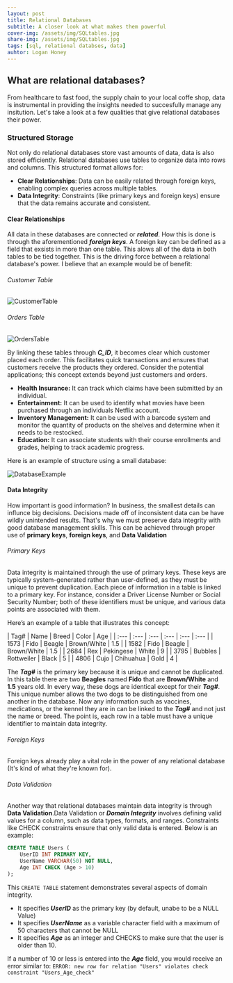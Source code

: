 ```yaml
---
layout: post
title: Relational Databases 
subtitle: A closer look at what makes them powerful
cover-img: /assets/img/SQLtables.jpg
share-img: /assets/img/SQLtables.jpg
tags: [sql, relational databses, data]
auhtor: Logan Honey
---
```


## What are relational databases?
From healthcare to fast food, the supply chain to your local coffe shop, data is instrumental in providing the insights needed to succesfully manage any insitution. Let's take a look at a few qualities that give relational databases their power.

### Structured Storage
Not only do relational databases store vast amounts of data, data is also stored efficiently. Relational databases use tables to organize data into rows and columns. This structured format allows for:

- **Clear Relationships**: Data can be easily related through foreign keys, enabling complex queries across multiple tables.
- **Data Integrity**: Constraints (like primary keys and foreign keys) ensure that the data remains accurate and consistent.

#### Clear Relationships
All data in these databases are connected or **_related_**. How this is done is through the aforementioned **_foreign keys_**. A foreign key can be defined as a field that exsists in more than one table. This alows all of the data in both tables to be tied together. This is the driving force between a relational database's power. I believe that an example would be of benefit:

###### Customer Table

![CustomerTable](https://loganhoney.github.io/assets/img/customerstable.png)


###### Orders Table

![OrdersTable](https://loganhoney.github.io/assets/img/orderstable.png)


By linking these tables through **_C_ID_**, it becomes clear which customer placed each order. This facilitates quick transactions and ensures that customers receive the products they ordered. Consider the potential applications; this concept extends beyond just customers and orders.

- **Health Insurance:** It can track which claims have been submitted by an individual.
- **Entertainment:** It can be used to identify what movies have been purchased through an individuals Netflix account.
- **Inventory Management:** It can be  used with a barcode system and monitor the quantity of products on the shelves and determine when it needs to be restocked.
- **Education:** It can associate students with their course enrollments and grades, helping to track academic progress.

Here is an example of structure using a small database:

![DatabaseExample](https://loganhoney.github.io/assets/img/empdatabase.png)

#### Data Integrity
How important is good information? In business, the smallest details can influnce big decisions. Decisions made off of inconsistent data can be have wildly unintended results. That's why we must preserve data integrity with good database management skills. This can be achieved through proper use of **primary keys**, **foreign keys**, and **Data Validation**

###### Primary Keys
Data integrity is maintained through the use of primary keys. These keys are typically system-generated rather than user-defined, as they must be unique to prevent duplication. Each piece of information in a table is linked to a primary key. For instance, consider a Driver License Number or Social Security Number; both of these identifiers must be unique, and various data points are associated with them.

Here’s an example of a table that illustrates this concept: 

| Tag# | Name | Breed | Color | Age | 
| :--- | :--- | :--- | :--- | :--- | :--- | 
| 1573 | Fido | Beagle | Brown/White | 1.5 | 
| 1582 | Fido | Beagle | Brown/White | 1.5 | 
| 2684 | Rex | Pekingese | White | 9 | 
| 3795 | Bubbles | Rottweiler | Black | 5 | 
| 4806 | Cujo | Chihuahua | Gold | 4 | 


The **_Tag#_** is the primary key because it is unique and cannot be duplicated. In this table there are two **Beagles** named **Fido** that are **Brown/White** and **1.5** years old. In every way, these dogs are identical except for their **_Tag#_**. This unique number allows the two dogs to be distinguished from one another in the database. Now any information such as vaccines, medications, or the kennel they are in can be linked to the **_Tag#_** and not just the name or breed. The point is, each row in a table must have a unique identifier to maintain data integrity. 

###### Foreign Keys
Foreign keys already play a vital role in the power of any relational database (It's kind of what they're known for). 


###### Data Validation

Another way that relational databases maintain data integrity is through **Data Validation**.Data Validation or **_Domain Integrity_** involves defining valid values for a column, such as data types, formats, and ranges. Constraints like CHECK constraints ensure that only valid data is entered. Below is an example:
``` sql
CREATE TABLE Users (
    UserID INT PRIMARY KEY,
    UserName VARCHAR(50) NOT NULL,
    Age INT CHECK (Age > 10)
);
```


This `CREATE TABLE` statement demonstrates several aspects of domain integrity.
- It specifies **_UserID_** as the primary key (by default, unabe to be a NULL Value)
- It specifies **_UserName_** as a variable character field with a maximum of 50 characters that cannot be NULL
- It specifies **_Age_** as an integer and CHECKS to make sure that the user is older than 10.

If a number of 10 or less is entered into the **_Age_** field, you would receive an error similar to:
`ERROR: new row for relation "Users" violates check constraint "Users_Age_check"`

  


